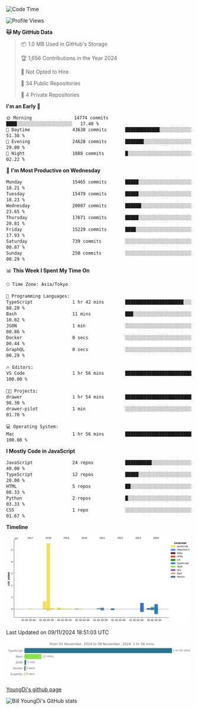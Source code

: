 <!--START_SECTION:waka-->
![Code Time](http://img.shields.io/badge/Code%20Time-1%2C000%20hrs%204%20mins-blue)

![Profile Views](http://img.shields.io/badge/Profile%20Views-0-blue)

**🐱 My GitHub Data** 

> 📦 1.0 MB Used in GitHub's Storage 
 > 
> 🏆 1,656 Contributions in the Year 2024
 > 
> 🚫 Not Opted to Hire
 > 
> 📜 34 Public Repositories 
 > 
> 🔑 4 Private Repositories 
 > 
**I'm an Early 🐤** 

```text
🌞 Morning                14774 commits       ████░░░░░░░░░░░░░░░░░░░░░   17.40 % 
🌆 Daytime                43630 commits       █████████████░░░░░░░░░░░░   51.38 % 
🌃 Evening                24628 commits       ███████░░░░░░░░░░░░░░░░░░   29.00 % 
🌙 Night                  1888 commits        █░░░░░░░░░░░░░░░░░░░░░░░░   02.22 % 
```
📅 **I'm Most Productive on Wednesday** 

```text
Monday                   15465 commits       █████░░░░░░░░░░░░░░░░░░░░   18.21 % 
Tuesday                  15479 commits       █████░░░░░░░░░░░░░░░░░░░░   18.23 % 
Wednesday                20087 commits       ██████░░░░░░░░░░░░░░░░░░░   23.65 % 
Thursday                 17671 commits       █████░░░░░░░░░░░░░░░░░░░░   20.81 % 
Friday                   15229 commits       ████░░░░░░░░░░░░░░░░░░░░░   17.93 % 
Saturday                 739 commits         ░░░░░░░░░░░░░░░░░░░░░░░░░   00.87 % 
Sunday                   250 commits         ░░░░░░░░░░░░░░░░░░░░░░░░░   00.29 % 
```


📊 **This Week I Spent My Time On** 

```text
🕑︎ Time Zone: Asia/Tokyo

💬 Programming Languages: 
TypeScript               1 hr 42 mins        ██████████████████████░░░   88.20 % 
Bash                     11 mins             ███░░░░░░░░░░░░░░░░░░░░░░   10.02 % 
JSON                     1 min               ░░░░░░░░░░░░░░░░░░░░░░░░░   00.86 % 
Docker                   0 secs              ░░░░░░░░░░░░░░░░░░░░░░░░░   00.44 % 
GraphQL                  0 secs              ░░░░░░░░░░░░░░░░░░░░░░░░░   00.29 % 

🔥 Editors: 
VS Code                  1 hr 56 mins        █████████████████████████   100.00 % 

🐱‍💻 Projects: 
drawer                   1 hr 54 mins        █████████████████████████   98.30 % 
drawer-pilot             1 min               ░░░░░░░░░░░░░░░░░░░░░░░░░   01.70 % 

💻 Operating System: 
Mac                      1 hr 56 mins        █████████████████████████   100.00 % 
```

**I Mostly Code in JavaScript** 

```text
JavaScript               24 repos            ██████████░░░░░░░░░░░░░░░   40.00 % 
TypeScript               12 repos            █████░░░░░░░░░░░░░░░░░░░░   20.00 % 
HTML                     5 repos             ██░░░░░░░░░░░░░░░░░░░░░░░   08.33 % 
Python                   2 repos             █░░░░░░░░░░░░░░░░░░░░░░░░   03.33 % 
CSS                      1 repo              ░░░░░░░░░░░░░░░░░░░░░░░░░   01.67 % 
```



**Timeline**

![Lines of Code chart](https://raw.githubusercontent.com/Youngdi/Youngdi/master/assets/bar_graph.png)


 Last Updated on 09/11/2024 18:51:03 UTC
<!--END_SECTION:waka-->

![wakatime](./images/stat.svg)

[YoungDi's github page](https://youngdi.github.io)

![Bill YoungDi's GitHub stats](https://github-readme-stats.vercel.app/api?username=youngdi&count_private=true&show_icons=true)
